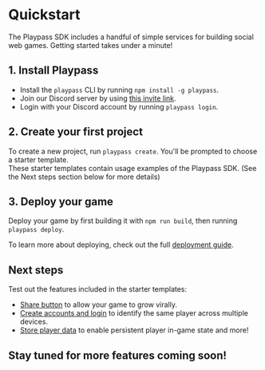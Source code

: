 # Quickstart

The Playpass SDK includes a handful of simple services for building social web games. Getting
started takes under a minute!

## 1. Install Playpass

- Install the `playpass` CLI by running `npm install -g playpass`.
- Join our Discord server by using <a href="https://discord.gg/M8DMeVyyAj" target="_blank">this invite link</a>.
- Login with your Discord account by running `playpass login`.

## 2. Create your first project

To create a new project, run `playpass create`. You'll be prompted to choose a starter template.  
These starter templates contain usage examples of the Playpass SDK. (See the Next steps section below for more details)

## 3. Deploy your game

Deploy your game by first building it with `npm run build`, then running `playpass deploy`.

To learn more about deploying, check out the full [deployment guide](/deploy).

## Next steps

Test out the features included in the starter templates:
- [Share button](/share) to allow your game to grow virally.
- [Create accounts and login](/account) to identify the same player across multiple devices.
- [Store player data](/storage) to enable persistent player in-game state and more!

## Stay tuned for more features coming soon!
<!-- - Earn money by [collecting payments](/payments) from players. -->
